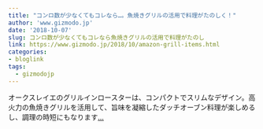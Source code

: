 ```yaml
---
title: "コンロ数が少なくてもコレなら…。魚焼きグリルの活用で料理がたのしく！"
author: 'www.gizmodo.jp'
date: '2018-10-07'
slug: コンロ数が少なくてもコレなら魚焼きグリルの活用で料理がたのし
link: https://www.gizmodo.jp/2018/10/amazon-grill-items.html
categories:
- bloglink
tags:
  - gizmodojp
---
```


オークスレイエのグリルインロースターは、コンパクトでスリムなデザイン。高火力の魚焼きグリルを活用して、旨味を凝縮したダッチオーブン料理が楽しめるし、調理の時短にもなります[... <i class="fas fa-external-link-alt"></i>](https://www.gizmodo.jp/2018/10/amazon-grill-items.html)

